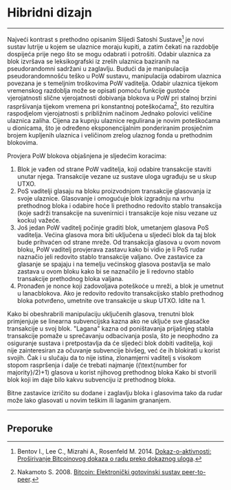 # Hibridni dizajn 

---

Najveći kontrast s prethodno opisanim Slijedi Satoshi Sustave[^1] je novi sustav lutrije u kojem se ulaznice moraju kupiti, a zatim čekati na razdoblje dospijeća prije nego što se mogu odabrati i potrošiti. Odabir ulaznica za blok izvršava se leksikografski iz zrelih ulaznica baziranih na pseudorandomni sadržani u zaglavlju. Budući da je manipulacija  pseudorandomnošću teško u PoW sustavu, manipulacija odabirom ulaznica povezana je s temeljnim troškovima PoW vaditelja. Odabir ulaznica tijekom vremenskog razdoblja može se opisati pomoću funkcije gustoće vjerojatnosti slične vjerojatnosti dobivanja blokova u PoW pri stalnoj brzini raspršivanja tijekom vremena pri konstantnoj poteškoćama[^2], što rezultira raspodjelom vjerojatnosti s približnim načinom Jednako polovici veličine ulaznica zaliha. Cijena za kupnju ulaznice regulirana je novim poteškoćama u dionicama, što je određeno eksponencijalnim ponderiranim prosječnim brojem kupljenih ulaznica i veličinom zrelog ulaznog fonda u prethodnim blokovima.

Provjera PoW blokova objašnjena je sljedećim koracima:

1. Blok je vađen od strane PoW vaditelja, koji odabire transakcije staviti unutar njega. Transakcije vezane uz sustave uloga ugrađuju se u skup UTXO.
2. PoS vaditelji glasaju na bloku proizvodnjom transakcije glasovanja iz svoje ulaznice. Glasovanje i omogućuje blok izgradnju na vrhu prethodnog bloka i odabire hoće li prethodno redovito stablo transakcija (koje sadrži transakcije na suvenirnici i transakcije koje nisu vezane uz kocku) važeće.
3. Još jedan PoW vaditelj počinje graditi blok, umetanjem glasova PoS vaditelja. Većina glasova mora biti uključena u sljedeći blok da taj blok bude prihvaćen od strane mreže. Od transakcija glasova u ovom novom bloku, PoW vaditelj provjerava zastavu kako bi vidio je li PoS rudar naznačio jeli redovito stablo transakcije valjano. Ove zastavice za glasanje se spajaju i na temelju većinskog glasova postavlja se malo zastava u ovom bloku kako bi se naznačilo je li redovno stablo transakcije prethodnog bloka valjana.
4. Pronađen je nonce koji zadovoljava poteškoće u mreži, a blok je umetnut u lanacblokova. Ako je redovito redovito transakcijsko stablo prethodnog bloka potvrđeno, umetnite ove transakcije u skup UTXO. Idite na 1.

Kako bi obeshrabrili manipulaciju uključenih glasova, trenutni blok primjenjuje se linearna subvencijska kazna ako ne uključe sve glasačke transakcije u svoj blok. "Lagana" kazna od poništavanja prijašnjeg stabla transakcije pomaže u sprečavanju odbacivanja posla, što je neophodno za osiguranje sustava i pretpostavlja da će sljedeći blok dobiti vaditelja, koji nije zainteresiran za očuvanje subvencije bivšeg, već će ih blokirati u korist svojih. Čak i u slučaju da to nije istina, zlonamjerni vaditelj s visokom stopom raspršenja i dalje će trebati najmanje \((\text{number for majority}/2)+1\) glasova u korist njihovog prethodnog bloka Kako bi stvorili blok koji im daje bilo kakvu subvenciju iz prethodnog bloka.

Bitne zastavice izričito su dodane i zaglavlju bloka i glasovima tako da rudar može lako glasovati u novim teškim ili laganim grananjem.

---

## <i class="fa fa-book"></i> Preporuke 

[^1]: Bentov I., Lee C., Mizrahi A., Rosenfeld M. 2014. [Dokaz-o-aktivnosti: Proširivanje Bitcoinovog dokaza o radu preko dokaznog uloga](https://decred.org/research/bentov2014.pdf).
[^2]: Nakamoto S. 2008. [Bitcoin: Elektronički gotovinski sustav peer-to-peer](https://decred.org/research/nakamoto2008.pdf).
